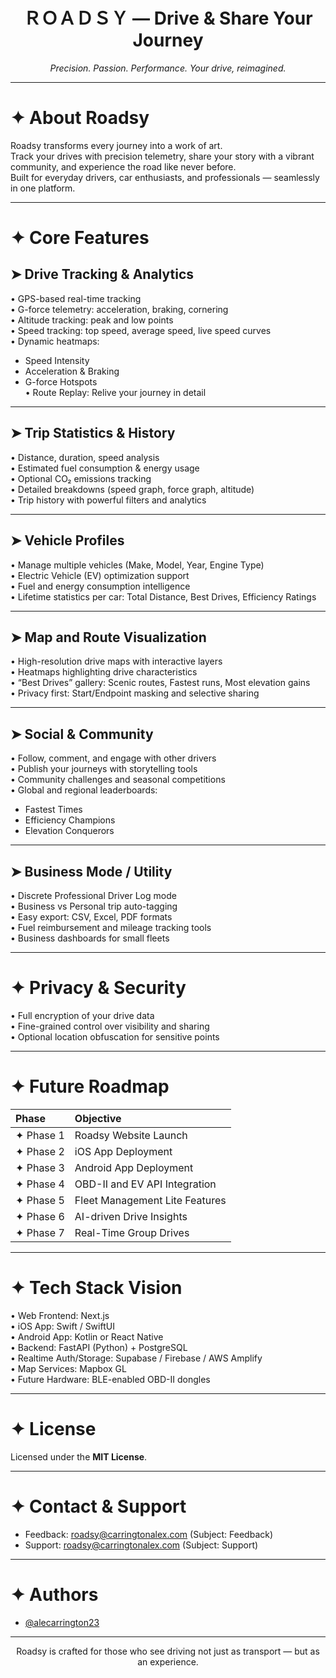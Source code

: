 <h1 align="center">ＲＯＡＤＳＹ — Drive & Share Your Journey</h1>

<p align="center">
<i>Precision. Passion. Performance. Your drive, reimagined.</i>
</p>

<hr>

# ✦ About Roadsy

Roadsy transforms every journey into a work of art.  
Track your drives with precision telemetry, share your story with a vibrant community, and experience the road like never before.  
Built for everyday drivers, car enthusiasts, and professionals — seamlessly in one platform.

<hr>

# ✦ Core Features

## ➤ Drive Tracking & Analytics
• GPS-based real-time tracking  
• G-force telemetry: acceleration, braking, cornering  
• Altitude tracking: peak and low points  
• Speed tracking: top speed, average speed, live speed curves  
• Dynamic heatmaps:
  - Speed Intensity
  - Acceleration & Braking
  - G-force Hotspots  
• Route Replay: Relive your journey in detail

---

## ➤ Trip Statistics & History
• Distance, duration, speed analysis  
• Estimated fuel consumption & energy usage  
• Optional CO₂ emissions tracking  
• Detailed breakdowns (speed graph, force graph, altitude)  
• Trip history with powerful filters and analytics  

---

## ➤ Vehicle Profiles
• Manage multiple vehicles (Make, Model, Year, Engine Type)  
• Electric Vehicle (EV) optimization support  
• Fuel and energy consumption intelligence  
• Lifetime statistics per car: Total Distance, Best Drives, Efficiency Ratings  

---

## ➤ Map and Route Visualization
• High-resolution drive maps with interactive layers  
• Heatmaps highlighting drive characteristics  
• “Best Drives” gallery: Scenic routes, Fastest runs, Most elevation gains  
• Privacy first: Start/Endpoint masking and selective sharing  

---

## ➤ Social & Community
• Follow, comment, and engage with other drivers  
• Publish your journeys with storytelling tools  
• Community challenges and seasonal competitions  
• Global and regional leaderboards: 
  - Fastest Times
  - Efficiency Champions
  - Elevation Conquerors  

---

## ➤ Business Mode / Utility
• Discrete Professional Driver Log mode  
• Business vs Personal trip auto-tagging  
• Easy export: CSV, Excel, PDF formats  
• Fuel reimbursement and mileage tracking tools  
• Business dashboards for small fleets  

---

# ✦ Privacy & Security
• Full encryption of your drive data  
• Fine-grained control over visibility and sharing  
• Optional location obfuscation for sensitive points  

---

# ✦ Future Roadmap

| Phase | Objective |
|:-----|:-----------|
| ✦ Phase 1 | Roadsy Website Launch |
| ✦ Phase 2 | iOS App Deployment |
| ✦ Phase 3 | Android App Deployment |
| ✦ Phase 4 | OBD-II and EV API Integration |
| ✦ Phase 5 | Fleet Management Lite Features |
| ✦ Phase 6 | AI-driven Drive Insights |
| ✦ Phase 7 | Real-Time Group Drives |

---

# ✦ Tech Stack Vision
• Web Frontend: Next.js  
• iOS App: Swift / SwiftUI  
• Android App: Kotlin or React Native  
• Backend: FastAPI (Python) + PostgreSQL  
• Realtime Auth/Storage: Supabase / Firebase / AWS Amplify  
• Map Services: Mapbox GL  
• Future Hardware: BLE-enabled OBD-II dongles

---

# ✦ License
Licensed under the **MIT License**.

---

# ✦ Contact & Support
- Feedback: [roadsy@carringtonalex.com](mailto:roadsy@carringtonalex.com) (Subject: Feedback)
- Support: [roadsy@carringtonalex.com](mailto:roadsy@carringtonalex.com) (Subject: Support)

---

# ✦ Authors
- [@alecarrington23](https://github.com/alecarrington23)

---

<p align="center">
Roadsy is crafted for those who see driving not just as transport — but as an experience.
</p>
